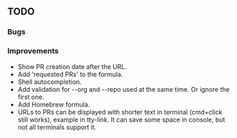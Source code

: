 ## TODO

### Bugs

### Improvements
- Show PR creation date after the URL.
- Add 'requested PRs' to the formula.
- Shell autocompletion.
- Add validation for --org and --repo used at the same time. Or ignore the first one.
- Add Homebrew formula.
- URLs to PRs can be displayed with shorter text in terminal (cmd+click still works), example in tty-link. It can save some space in console, but not all terminals support it.

